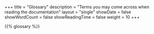 +++
title = "Glossary"
description = "Terms you may come across when reading the documentation"
layout = "single"
showDate = false
showWordCount = false
showReadingTime = false
weight = 10
+++

{{% glossary %}}